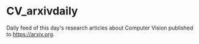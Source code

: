 # CV_arxivdaily
Daily feed of this day's research articles about Computer Vision published to https://arxiv.org.
